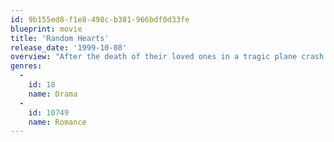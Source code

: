 ```yaml
---
id: 9b155ed8-f1e8-498c-b381-966bdf0d33fe
blueprint: movie
title: 'Random Hearts'
release_date: '1999-10-08'
overview: "After the death of their loved ones in a tragic plane crash 'Harrison Ford' and Kristin Scott Thomas find each others keys in each others loved ones posessions and realize that they were having an affair and must figure out all the details. Written by Andy HeitzThe wife of Police Sergeant Dutch Van Den Broek and the husband of politician Kay Chandler are killed in a plane crash. Now Dutch discovers some anomalies in what he told her before she left and discovers that she and Chandler's husband were travelling together. Dutch then goes to Chandler and tells her that he suspects that they were having an affair. He tells her that he wants to know the truth; she tells him that she doesn't but she later joins him and they grow close."
genres:
  -
    id: 18
    name: Drama
  -
    id: 10749
    name: Romance
---
```

